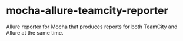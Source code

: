 # mocha-allure-teamcity-reporter
Allure reporter for Mocha that produces reports for both TeamCity and Allure at the same time.
